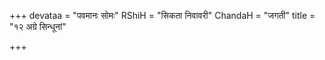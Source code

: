 +++
devataa = "पवमानः सोमः"
RShiH = "सिकता निवावरी"
ChandaH = "जगती"
title = "१२ अग्रे सिन्धूनां"

+++
